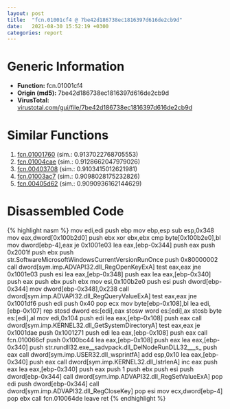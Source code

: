 ```yaml
---
layout: post
title:  "fcn.01001cf4 @ 7be42d186738ec1816397d616de2cb9d"
date:   2021-08-30 15:52:19 +0300
categories: report
---
```


# Generic Information
- **Function:** fcn.01001cf4
- **Origin (md5):** 7be42d186738ec1816397d616de2cb9d
- **VirusTotal:** [virustotal.com/gui/file/7be42d186738ec1816397d616de2cb9d][virustotal_ref]



# Similar Functions

1. [fcn.01001760][similar_1_ref] (sim.: 0.9137022768705553)
2. [fcn.01004cae][similar_2_ref] (sim.: 0.9128662047979026)
3. [fcn.00403708][similar_3_ref] (sim.: 0.9103415012621981)
4. [fcn.01003ac7][similar_4_ref] (sim.: 0.9098028175232826)
5. [fcn.00405d62][similar_5_ref] (sim.: 0.9090936162144629)


# Disassembled Code

{% highlight nasm %}
mov edi,edi
push ebp
mov ebp,esp
sub esp,0x348
mov eax,dword[0x100b2d0]
push ebx
xor ebx,ebx
cmp byte[0x100b2e0],bl
mov dword[ebp-4],eax
je 0x1001e03
lea eax,[ebp-0x344]
push eax
push 0x2001f
push ebx
push str.SoftwareMicrosoftWindowsCurrentVersionRunOnce
push 0x80000002
call dword[sym.imp.ADVAPI32.dll_RegOpenKeyExA]
test eax,eax
jne 0x1001e03
push esi
lea eax,[ebp-0x348]
push eax
lea eax,[ebp-0x340]
push eax
push ebx
push ebx
mov esi,0x100b2e0
push esi
push dword[ebp-0x344]
mov dword[ebp-0x348],0x238
call dword[sym.imp.ADVAPI32.dll_RegQueryValueExA]
test eax,eax
jne 0x1001df6
push edi
push 0x40
pop ecx
mov byte[ebp-0x108],bl
lea edi,[ebp-0x107]
rep stosd dword es:[edi],eax
stosw word es:[edi],ax
stosb byte es:[edi],al
mov edi,0x104
push edi
lea eax,[ebp-0x108]
push eax
call dword[sym.imp.KERNEL32.dll_GetSystemDirectoryA]
test eax,eax
je 0x1001dae
push 0x1001271
push edi
lea eax,[ebp-0x108]
push eax
call fcn.010066cf
push 0x100bc44
lea eax,[ebp-0x108]
push eax
lea eax,[ebp-0x340]
push str.rundll32.exe__sadvpack.dll_DelNodeRunDLL32___s_
push eax
call dword[sym.imp.USER32.dll_wsprintfA]
add esp,0x10
lea eax,[ebp-0x340]
push eax
call dword[sym.imp.KERNEL32.dll_lstrlenA]
inc eax
push eax
lea eax,[ebp-0x340]
push eax
push 1
push ebx
push esi
push dword[ebp-0x344]
call dword[sym.imp.ADVAPI32.dll_RegSetValueExA]
pop edi
push dword[ebp-0x344]
call dword[sym.imp.ADVAPI32.dll_RegCloseKey]
pop esi
mov ecx,dword[ebp-4]
pop ebx
call fcn.010064de
leave 
ret 
{% endhighlight %}


[similar_1_ref]: /report/fcn.01001760@7be42d186738ec1816397d616de2cb9d
[similar_2_ref]: /report/fcn.01004cae@7be42d186738ec1816397d616de2cb9d
[similar_3_ref]: /report/fcn.00403708@1123b7aa5760238fe93045e585b8234c
[similar_4_ref]: /report/fcn.01003ac7@7be42d186738ec1816397d616de2cb9d
[similar_5_ref]: /report/fcn.00405d62@1123b7aa5760238fe93045e585b8234c
[virustotal_ref]: https://www.virustotal.com/gui/file/7be42d186738ec1816397d616de2cb9d
